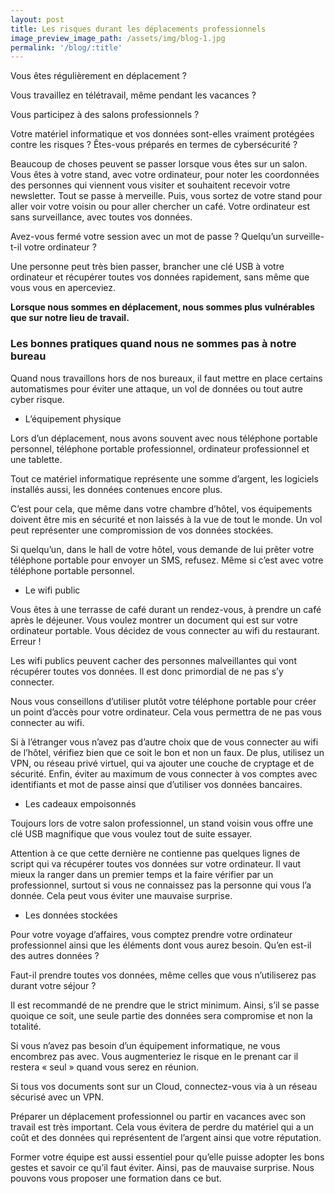 ```yaml
---
layout: post
title: Les risques durant les déplacements professionnels
image_preview_image_path: /assets/img/blog-1.jpg
permalink: '/blog/:title'
---
```


Vous &ecirc;tes r&eacute;guli&egrave;rement en d&eacute;placement ?

Vous travaillez en t&eacute;l&eacute;travail, m&ecirc;me pendant les vacances ?

Vous participez &agrave; des salons professionnels ?

Votre mat&eacute;riel informatique et vos donn&eacute;es sont-elles vraiment prot&eacute;g&eacute;es contre les risques ? &Ecirc;tes-vous pr&eacute;par&eacute;s en termes de cybers&eacute;curit&eacute; ?

Beaucoup de choses peuvent se passer lorsque vous &ecirc;tes sur un salon. Vous &ecirc;tes &agrave; votre stand, avec votre ordinateur, pour noter les coordonn&eacute;es des personnes qui viennent vous visiter et souhaitent recevoir votre newsletter. Tout se passe &agrave; merveille. Puis, vous sortez de votre stand pour aller voir votre voisin ou pour aller chercher un caf&eacute;. Votre ordinateur est sans surveillance, avec toutes vos donn&eacute;es.

Avez-vous ferm&eacute; votre session avec un mot de passe ? Quelqu’un surveille-t-il votre ordinateur ?

Une personne peut tr&egrave;s bien passer, brancher une cl&eacute; USB &agrave; votre ordinateur et r&eacute;cup&eacute;rer toutes vos donn&eacute;es rapidement, sans m&ecirc;me que vous vous en aperceviez.

**Lorsque nous sommes en d&eacute;placement, nous sommes plus vuln&eacute;rables que sur notre lieu de travail.**

### Les bonnes pratiques quand nous ne sommes pas &agrave; notre bureau

Quand nous travaillons hors de nos bureaux, il faut mettre en place certains automatismes pour &eacute;viter une attaque, un vol de donn&eacute;es ou tout autre cyber risque.

* L’&eacute;quipement physique

Lors d’un d&eacute;placement, nous avons souvent avec nous t&eacute;l&eacute;phone portable personnel, t&eacute;l&eacute;phone portable professionnel, ordinateur professionnel et une tablette.

Tout ce mat&eacute;riel informatique repr&eacute;sente une somme d’argent, les logiciels install&eacute;s aussi, les donn&eacute;es contenues encore plus.

C’est pour cela, que m&ecirc;me dans votre chambre d’h&ocirc;tel, vos &eacute;quipements doivent &ecirc;tre mis en s&eacute;curit&eacute; et non laiss&eacute;s &agrave; la vue de tout le monde. Un vol peut repr&eacute;senter une compromission de vos donn&eacute;es stock&eacute;es.

Si quelqu’un, dans le hall de votre h&ocirc;tel, vous demande de lui pr&ecirc;ter votre t&eacute;l&eacute;phone portable pour envoyer un SMS, refusez. M&ecirc;me si c’est avec votre t&eacute;l&eacute;phone portable personnel.

* Le wifi public

Vous &ecirc;tes &agrave; une terrasse de caf&eacute; durant un rendez-vous, &agrave; prendre un caf&eacute; apr&egrave;s le d&eacute;jeuner. Vous voulez montrer un document qui est sur votre ordinateur portable. Vous d&eacute;cidez de vous connecter au wifi du restaurant. Erreur \!

Les wifi publics peuvent cacher des personnes malveillantes qui vont r&eacute;cup&eacute;rer toutes vos donn&eacute;es. Il est donc primordial de ne pas s’y connecter.

Nous vous conseillons d’utiliser plut&ocirc;t votre t&eacute;l&eacute;phone portable pour cr&eacute;er un point d’acc&egrave;s pour votre ordinateur. Cela vous permettra de ne pas vous connecter au wifi.

Si &agrave; l’&eacute;tranger vous n’avez pas d’autre choix que de vous connecter au wifi de l’h&ocirc;tel, v&eacute;rifiez bien que ce soit le bon et non un faux. De plus, utilisez un VPN, ou r&eacute;seau priv&eacute; virtuel, qui va ajouter une couche de cryptage et de s&eacute;curit&eacute;. Enfin, &eacute;viter au maximum de vous connecter &agrave; vos comptes avec identifiants et mot de passe ainsi que d’utiliser vos donn&eacute;es bancaires.

* Les cadeaux empoisonn&eacute;s

Toujours lors de votre salon professionnel, un stand voisin vous offre une cl&eacute; USB magnifique que vous voulez tout de suite essayer.

Attention &agrave; ce que cette derni&egrave;re ne contienne pas quelques lignes de script qui va r&eacute;cup&eacute;rer toutes vos donn&eacute;es sur votre ordinateur. Il vaut mieux la ranger dans un premier temps et la faire v&eacute;rifier par un professionnel, surtout si vous ne connaissez pas la personne qui vous l’a donn&eacute;e. Cela peut vous &eacute;viter une mauvaise surprise.

* Les donn&eacute;es stock&eacute;es

Pour votre voyage d’affaires, vous comptez prendre votre ordinateur professionnel ainsi que les &eacute;l&eacute;ments dont vous aurez besoin. Qu’en est-il des autres donn&eacute;es ?

Faut-il prendre toutes vos donn&eacute;es, m&ecirc;me celles que vous n’utiliserez pas durant votre s&eacute;jour ?

Il est recommand&eacute; de ne prendre que le strict minimum. Ainsi, s’il se passe quoique ce soit, une seule partie des donn&eacute;es sera compromise et non la totalit&eacute;.

Si vous n’avez pas besoin d’un &eacute;quipement informatique, ne vous encombrez pas avec. Vous augmenteriez le risque en le prenant car il restera &laquo; seul &raquo; quand vous serez en r&eacute;union.

Si tous vos documents sont sur un Cloud, connectez-vous via &agrave; un r&eacute;seau s&eacute;curis&eacute; avec un VPN.

Pr&eacute;parer un d&eacute;placement professionnel ou partir en vacances avec son travail est tr&egrave;s important. Cela vous &eacute;vitera de perdre du mat&eacute;riel qui a un co&ucirc;t et des donn&eacute;es qui repr&eacute;sentent de l’argent ainsi que votre r&eacute;putation.

Former votre &eacute;quipe est aussi essentiel pour qu’elle puisse adopter les bons gestes et savoir ce qu’il faut &eacute;viter. Ainsi, pas de mauvaise surprise. Nous pouvons vous proposer une formation dans ce but.